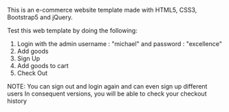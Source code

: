 This is an e-commerce website template made with HTML5, CSS3, Bootstrap5 and jQuery.

Test this web template by  doing the following:
1. Login with the admin username : "michael" and password : "excellence"
2. Add goods
3. Sign Up
4. Add goods to cart
5. Check Out

NOTE: You can sign out and login again and can even sign up different users
In consequent versions, you will be able to check your checkout history